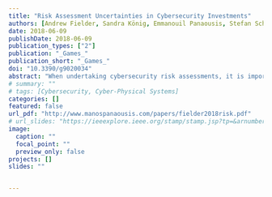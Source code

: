 ```yaml
---
title: "Risk Assessment Uncertainties in Cybersecurity Investments"
authors: [Andrew Fielder, Sandra König, Emmanouil Panaousis, Stefan Schauer, Stefan Rass]
date: 2018-06-09
publishDate: 2018-06-09
publication_types: ["2"]
publication: "_Games_"
publication_short: "_Games_"
doi: "10.3390/g9020034"
abstract: "When undertaking cybersecurity risk assessments, it is important to be able to assign numeric values to metrics to compute the final expected loss that represents the risk that an organization is exposed to due to cyber threats. Even if risk assessment is motivated by real-world observations and data, there is always a high chance of assigning inaccurate values due to different uncertainties involved (e.g., evolving threat landscape, human errors) and the natural difficulty of quantifying risk. Existing models empower organizations to compute optimal cybersecurity strategies given their financial constraints, i.e., available cybersecurity budget. Further, a general game-theoretic model with uncertain payoffs (probability-distribution-valued payoffs) shows that such uncertainty can be incorporated in the game-theoretic model by allowing payoffs to be random. This paper extends previous work in the field to tackle uncertainties in risk assessment that affect cybersecurity investments. The findings from simulated examples indicate that although uncertainties in cybersecurity risk assessment lead, on average, to different cybersecurity strategies, they do not play a significant role in the final expected loss of the organization when utilising a game-theoretic model and methodology to derive these strategies. The model determines robust defending strategies even when knowledge regarding risk assessment values is not accurate. As a result, it is possible to show that the cybersecurity investments’ tool is capable of providing effective decision support."
# summary: ""
# tags: [Cybersecurity, Cyber-Physical Systems]
categories: []
featured: false
url_pdf: "http://www.manospanaousis.com/papers/fielder2018risk.pdf"
# url_slides: "https://ieeexplore.ieee.org/stamp/stamp.jsp?tp=&arnumber=8894107"
image:
  caption: ""
  focal_point: ""
  preview_only: false
projects: []
slides: ""


---
```

